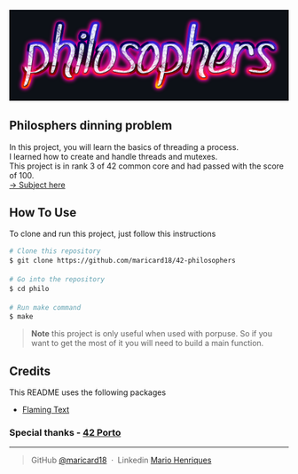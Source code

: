 <p align="center">
    <img src="https://github.com/maricard18/42-philosophers/blob/main/philo/extras/philosophers.png" alt="philosophers">
</p>


## Philosphers dinning problem

In this project, you will learn the basics of threading a process. <br>
I learned how to create and handle threads and mutexes. <br>
This project is in rank 3 of 42 common core and had passed with the score of 100.<br>
[-> Subject here](https://github.com/maricard18/42-philosophers/blob/main/philo/extras/en.subject.pdf)


## How To Use

To clone and run this project, just follow this instructions

```bash
# Clone this repository
$ git clone https://github.com/maricard18/42-philosophers

# Go into the repository
$ cd philo

# Run make command
$ make
```

> **Note**
> this project is only useful when used with porpuse. So if you want to get the most of it you will need to build a main function.


## Credits

This README uses the following packages

- [Flaming Text](https://www10.flamingtext.com)


### Special thanks - [42 Porto](https://www.42porto.com/en)

---

> GitHub [@maricard18](https://github.com/maricard18) &nbsp;&middot;&nbsp;
> Linkedin [Mario Henriques](https://www.linkedin.com/in/mario18)
